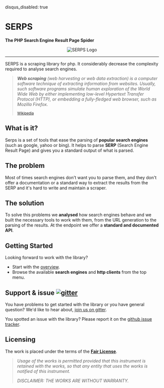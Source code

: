 disqus_disabled: true

SERPS
=====

**The PHP Search Engine Result Page Spider**

<center><img class="frameless-image" alt="SERPS Logo" style="max-height:100px" src="images/logo.png"/></center>


---

SERPS is a scraping library for php. It considerably decrease the complexity required to analyse search engines.


> <cite>**Web scraping** (web harvesting or web data extraction) is a computer software technique of extracting 
> information from websites. Usually, such software programs simulate human exploration of the World Wide Web 
> by either implementing low-level Hypertext Transfer Protocol (HTTP), 
> or embedding a fully-fledged web browser, such as Mozilla Firefox.</cite>
>
> <small>[Wikipedia](https://en.wikipedia.org/wiki/Web_scraping)</small>


What is it?
-----------

Serps is a set of tools that ease the parsing of **popular search engines** (such as google, yahoo or bing).
It helps to parse **SERP** (Search Engine Result Page) and gives you a standard output of what is parsed.

The problem
-----------

Most of times search engines don't want you to parse them, and they don't offer a documentation or a standard way 
to extract the results from the SERP and it's hard to write and maintain a scraper.

The solution
------------

To solve this problems we **analysed** how search engines behave and we built the necessary tools to
work with them, from the URL generation to the parsing of the results. 
At the endpoint we offer a **standard and documented API**.

Getting Started
---------------

Looking forward to work with the library? 

- Start with the [overview](overview.md).
- Browse the available **search engines** and **http clients** from the top menu.

Support & issue [<img class="frameless-image" alt="gitter" src="https://img.shields.io/gitter/room/nwjs/nw.js.svg" />](https://gitter.im/serp-spider/help)
---------------

You have problems to get started with the library or you have general question? We'd like to hear about,
[join us on gitter](https://gitter.im/serp-spider/help).

You spotted an issue with the library? Please report it on the 
[github issue tracker](https://github.com/serp-spider/serps/issues).

                                                                                                 



Licensing
---------

The work is placed under the terms of the [**Fair License**](https://github.com/serp-scrape/serps/blob/master/LICENSE).

> <cite>Usage of the works is permitted provided that this instrument is retained with the works, 
> so that any entity that uses the works is notified of this instrument.</cite>
>
> <cite>DISCLAIMER: THE WORKS ARE WITHOUT WARRANTY.</cite>